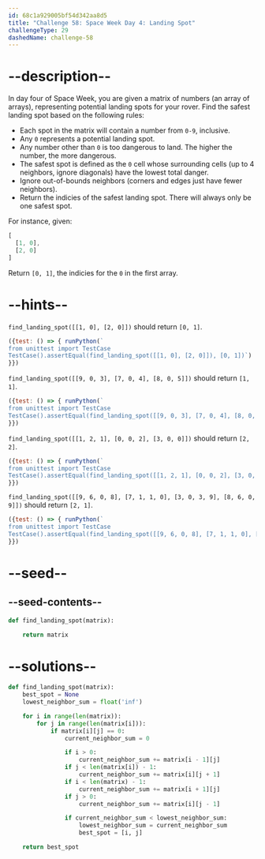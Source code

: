 ```yaml
---
id: 68c1a929005bf54d342aa8d5
title: "Challenge 58: Space Week Day 4: Landing Spot"
challengeType: 29
dashedName: challenge-58
---
```


# --description--

In day four of Space Week, you are given a matrix of numbers (an array of arrays), representing potential landing spots for your rover. Find the safest landing spot based on the following rules:

- Each spot in the matrix will contain a number from `0-9`, inclusive.
- Any `0` represents a potential landing spot.
- Any number other than `0` is too dangerous to land. The higher the number, the more dangerous.
- The safest spot is defined as the `0` cell whose surrounding cells (up to 4 neighbors, ignore diagonals) have the lowest total danger.
- Ignore out-of-bounds neighbors (corners and edges just have fewer neighbors).
- Return the indicies of the safest landing spot. There will always only be one safest spot.

For instance, given:

```js
[
  [1, 0],
  [2, 0]
]
```

Return `[0, 1]`, the indicies for the `0` in the first array.

# --hints--

`find_landing_spot([[1, 0], [2, 0]])` should return `[0, 1]`.

```js
({test: () => { runPython(`
from unittest import TestCase
TestCase().assertEqual(find_landing_spot([[1, 0], [2, 0]]), [0, 1])`)
}})
```

`find_landing_spot([[9, 0, 3], [7, 0, 4], [8, 0, 5]])` should return `[1, 1]`.

```js
({test: () => { runPython(`
from unittest import TestCase
TestCase().assertEqual(find_landing_spot([[9, 0, 3], [7, 0, 4], [8, 0, 5]]), [1, 1])`)
}})
```

`find_landing_spot([[1, 2, 1], [0, 0, 2], [3, 0, 0]])` should return `[2, 2]`.

```js
({test: () => { runPython(`
from unittest import TestCase
TestCase().assertEqual(find_landing_spot([[1, 2, 1], [0, 0, 2], [3, 0, 0]]), [2, 2])`)
}})
```

`find_landing_spot([[9, 6, 0, 8], [7, 1, 1, 0], [3, 0, 3, 9], [8, 6, 0, 9]])` should return `[2, 1]`.

```js
({test: () => { runPython(`
from unittest import TestCase
TestCase().assertEqual(find_landing_spot([[9, 6, 0, 8], [7, 1, 1, 0], [3, 0, 3, 9], [8, 6, 0, 9]]), [2, 1])`)
}})
```

# --seed--

## --seed-contents--

```py
def find_landing_spot(matrix):

    return matrix
```

# --solutions--

```py
def find_landing_spot(matrix):
    best_spot = None
    lowest_neighbor_sum = float('inf')

    for i in range(len(matrix)):
        for j in range(len(matrix[i])):
            if matrix[i][j] == 0:
                current_neighbor_sum = 0

                if i > 0:
                    current_neighbor_sum += matrix[i - 1][j]
                if j < len(matrix[i]) - 1:
                    current_neighbor_sum += matrix[i][j + 1]
                if i < len(matrix) - 1:
                    current_neighbor_sum += matrix[i + 1][j]
                if j > 0:
                    current_neighbor_sum += matrix[i][j - 1]

                if current_neighbor_sum < lowest_neighbor_sum:
                    lowest_neighbor_sum = current_neighbor_sum
                    best_spot = [i, j]

    return best_spot
```
